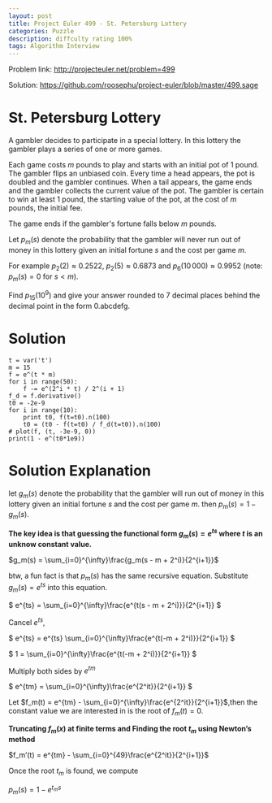 ```yaml
---
layout: post
title: Project Euler 499 - St. Petersburg Lottery
categories: Puzzle
description: diffculty rating 100%
tags: Algorithm Interview
---
```


Problem link: http://projecteuler.net/problem=499

Solution: https://github.com/roosephu/project-euler/blob/master/499.sage

# St. Petersburg Lottery

A gambler decides to participate in a special lottery. In this lottery the gambler plays a series of one or more games.

Each game costs $m$ pounds to play and starts with an initial pot of $1$ pound. The gambler flips an unbiased coin. Every time a head appears, the pot is doubled and the gambler continues. When a tail appears, the game ends and the gambler collects the current value of the pot. The gambler is certain to win at least $1$ pound, the starting value of the pot, at the cost of $m$ pounds, the initial fee.

The game ends if the gambler's fortune falls below $m$ pounds.

Let $p_m(s)$ denote the probability that the gambler will never run out of money in this lottery given an initial fortune $s$ and the cost per game $m$.

For example $p_2(2) \approx 0.2522$, $p_2(5) \approx 0.6873$ and $p_6(10\,000) \approx 0.9952$ (note: $p_m(s) = 0$ for $s \lt m$).

Find $p_{15}(10^9)$ and give your answer rounded to $7$ decimal places behind the decimal point in the form 0.abcdefg.

# Solution

```
t = var('t')
m = 15
f = e^(t * m)
for i in range(50):
    f -= e^(2^i * t) / 2^(i + 1)
f_d = f.derivative()
t0 = -2e-9
for i in range(10):
    print t0, f(t=t0).n(100)
    t0 = (t0 - f(t=t0) / f_d(t=t0)).n(100)
# plot(f, (t, -3e-9, 0))
print(1 - e^(t0*1e9))
```

# Solution Explanation

let $g_m(s)$ denote the probability that the gambler will run out of money in this lottery given an initial fortune $s$ and the cost per game $m$. then $p_m(s) = 1 - g_m(s)$.

**The key idea is that guessing the functional form $g_m(s) = e^{ts}$ where $t$ is an unknow constant value.**

$g_m(s) = \sum_{i=0}^{\infty}\frac{g_m(s - m + 2^i)}{2^{i+1}}$

btw, a fun fact is that $p_m(s)$ has the same recursive equation. Substitute $g_m(s) = e^{ts}$ into this equation.

$
e^{ts} = \sum_{i=0}^{\infty}\frac{e^{t(s - m + 2^i)}}{2^{i+1}}
$

Cancel $e^{ts}$,

$
e^{ts} = e^{ts} \sum_{i=0}^{\infty}\frac{e^{t(-m + 2^i)}}{2^{i+1}}
$

$
1 = \sum_{i=0}^{\infty}\frac{e^{t(-m + 2^i)}}{2^{i+1}}
$

Multiply both sides by $e^{tm}$ 

$
e^{tm} =  \sum_{i=0}^{\infty}\frac{e^{2^it}}{2^{i+1}}
$

Let $f_m(t) = e^{tm} - \sum_{i=0}^{\infty}\frac{e^{2^it}}{2^{i+1}}$,then the constant value we are interested in is the root of $f_m(t) = 0$. 

**Truncating $f_m(x)$ at finite terms and Finding the root $t_m$ using Newton’s method**

$f_m’(t) = e^{tm} - \sum_{i=0}^{49}\frac{e^{2^it}}{2^{i+1}}$

Once the root $t_m$ is found, we compute

$p_m(s) = 1 - e^{t_ms}$
